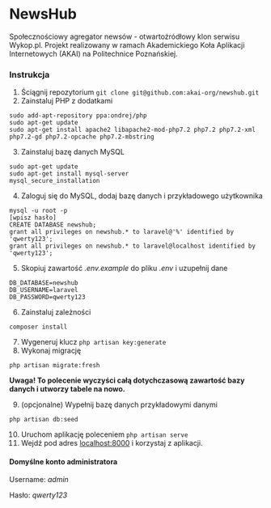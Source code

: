 NewsHub
================================

Społecznościowy agregator newsów - otwartoźródłowy klon serwisu Wykop.pl. Projekt realizowany w ramach Akademickiego Koła Aplikacji Internetowych (AKAI) na Politechnice Poznańskiej.

### Instrukcja 

1. Ściągnij repozytorium
``` git clone git@github.com:akai-org/newshub.git ```
2. Zainstaluj PHP z dodatkami
```
sudo add-apt-repository ppa:ondrej/php
sudo apt-get update
sudo apt-get install apache2 libapache2-mod-php7.2 php7.2 php7.2-xml php7.2-gd php7.2-opcache php7.2-mbstring
```
3. Zainstaluj bazę danych MySQL
```
sudo apt-get update
sudo apt-get install mysql-server
mysql_secure_installation
```
4. Zaloguj się do MySQL, dodaj bazę danych i przykładowego użytkownika 
```
mysql -u root -p 
[wpisz hasło]
CREATE DATABASE newshub;
grant all privileges on newshub.* to laravel@'%' identified by 'qwerty123';
grant all privileges on newshub.* to laravel@localhost identified by 'qwerty123';
```
5. Skopiuj zawartość *.env.example* do pliku *.env* i uzupełnij dane
```
DB_DATABASE=newshub
DB_USERNAME=laravel
DB_PASSWORD=qwerty123
```
6. Zainstaluj zależności
```
composer install
```
7. Wygeneruj klucz ```php artisan key:generate```
8. Wykonaj migrację
```
php artisan migrate:fresh
```
**Uwaga! To polecenie wyczyści całą dotychczasową zawartość bazy danych i utworzy tabele na nowo.**

9. (opcjonalne) Wypełnij bazę danych przykładowymi danymi
```
php artisan db:seed
```
10. Uruchom aplikację poleceniem ``` php artisan serve ```
11. Wejdź pod adres [localhost:8000](http://localhost:8000) i korzystaj z aplikacji.

#### Domyślne konto administratora
Username: _admin_

Hasło: _qwerty123_
